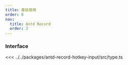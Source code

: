 ```yaml
---
title: 基础使用
order: 0
nav:
  title: Antd Record
  order: 3
---
```


<code src="../../examples/with-antd5/src/App.tsx"></code>

### Interface

<<< ../../packages/antd-record-hotkey-input/src/type.ts
